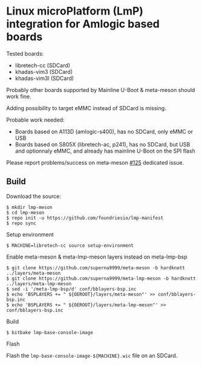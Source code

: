# Linux microPlatform (LmP) integration for Amlogic based boards

Tested boards:

 - libretech-cc (SDCard)
 - khadas-vim3 (SDCard)
 - khadas-vim3l (SDCard)

Probably other boards supported by Mainline U-Boot & meta-meson should work fine.

Adding possibility to target eMMC instead of SDCard is missing.

Probable work needed:
 - Boards based on A113D (amlogic-s400), has no SDCard, only eMMC or USB
 - Boards based on S805X (libretech-ac, p241), has no SDCard, but USB and optionnaly eMMC, and already has mainline U-Boot on the SPI flash

Please report problems/success on meta-meson [#125](https://github.com/superna9999/meta-meson/issues/125) dedicated issue.

## Build

Download the source:

    $ mkdir lmp-meson
    $ cd lmp-meson
    $ repo init -u https://github.com/foundriesio/lmp-manifest
    $ repo sync

Setup environment

    $ MACHINE=libretech-cc source setup-environment

Enable meta-meson & meta-lmp-meson layers instead on meta-lmp-bsp

    $ git clone https://github.com/superna9999/meta-meson -b hardknott ../layers/meta-meson
    $ git clone https://github.com/superna9999/meta-lmp-meson -b hardknott ../layers/meta-lmp-meson
    $ sed -i '/meta-lmp-bsp/d' conf/bblayers-bsp.inc
    $ echo 'BSPLAYERS += " ${OEROOT}/layers/meta-meson"' >> conf/bblayers-bsp.inc
    $ echo 'BSPLAYERS += " ${OEROOT}/layers/meta-lmp-meson"' >> conf/bblayers-bsp.inc

Build

    $ bitbake lmp-base-console-image

Flash

Flash the `lmp-base-console-image-${MACHINE}.wic` file on an SDCard.
